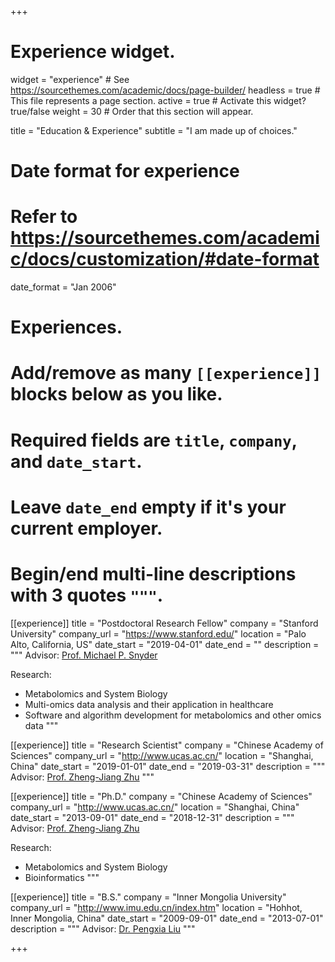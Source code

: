+++
# Experience widget.
widget = "experience"  # See https://sourcethemes.com/academic/docs/page-builder/
headless = true  # This file represents a page section.
active = true  # Activate this widget? true/false
weight = 30  # Order that this section will appear.

title = "Education & Experience"
subtitle = "I am made up of choices."

# Date format for experience
#   Refer to https://sourcethemes.com/academic/docs/customization/#date-format
date_format = "Jan 2006"

# Experiences.
#   Add/remove as many `[[experience]]` blocks below as you like.
#   Required fields are `title`, `company`, and `date_start`.
#   Leave `date_end` empty if it's your current employer.
#   Begin/end multi-line descriptions with 3 quotes `"""`.
[[experience]]
  title = "Postdoctoral Research Fellow"
  company = "Stanford University"
  company_url = "https://www.stanford.edu/"
  location = "Palo Alto, California, US"
  date_start = "2019-04-01"
  date_end = ""
  description = """
  Advisor: [Prof. Michael P. Snyder](http://snyderlab.stanford.edu/)
  
  Research:
  
  * Metabolomics and System Biology
  * Multi-omics data analysis and their application in healthcare
  * Software and algorithm development for metabolomics and other omics data
  """
  
[[experience]]
  title = "Research Scientist"
  company = "Chinese Academy of Sciences"
  company_url = "http://www.ucas.ac.cn/"
  location = "Shanghai, China"
  date_start = "2019-01-01"
  date_end = "2019-03-31"
  description = """
  Advisor: [Prof. Zheng-Jiang Zhu](http://www.zhulab.cn/index.php)
  """


[[experience]]
  title = "Ph.D."
  company = "Chinese Academy of Sciences"
  company_url = "http://www.ucas.ac.cn/"
  location = "Shanghai, China"
  date_start = "2013-09-01"
  date_end = "2018-12-31"
  description = """
  Advisor: [Prof. Zheng-Jiang Zhu](http://www.zhulab.cn/index.php)
  
  Research:
  
  * Metabolomics and System Biology
  * Bioinformatics
  """
  
[[experience]]
  title = "B.S."
  company = "Inner Mongolia University"
  company_url = "http://www.imu.edu.cn/index.htm"
  location = "Hohhot, Inner Mongolia, China"
  date_start = "2009-09-01"
  date_end = "2013-07-01"
  description = """
  Advisor: [Dr. Pengxia Liu](http://smkxxy.imu.edu.cn/info/1027/4522.htm)
  """
  


  

+++
